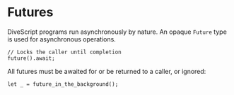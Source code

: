 # Futures

DiveScript programs run asynchronously by nature. An opaque `Future` type is used for asynchronous operations.

```ds
// Locks the caller until completion
future().await;
```

All futures must be awaited for or be returned to a caller, or ignored:

```ds
let _ = future_in_the_background();
```